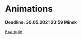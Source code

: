 # Animations

**Deadline: 30.05.2021 23:59 Minsk**

[Example](https://interfaceingame.com/screenshots/overwatch-finding-game/)
